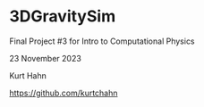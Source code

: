 # 3DGravitySim
Final Project #3 for Intro to Computational Physics

23 November 2023

Kurt Hahn

https://github.com/kurtchahn
